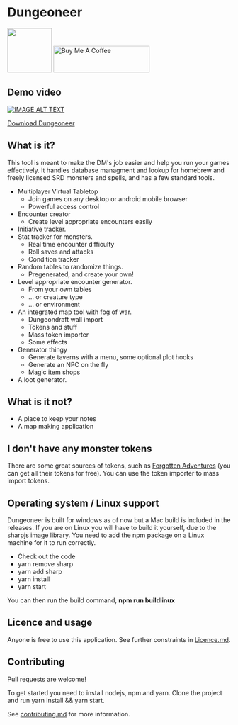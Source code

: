 # Dungeoneer 

<img src="https://raw.githubusercontent.com/Durtur/Dungeoneer/master/app/css/img/icon.png" data-canonical-src="https://raw.githubusercontent.com/Durtur/Dungeoneer/master/app/css/img/icon.png" width="100" /> <a href="https://www.buymeacoffee.com/durtur" target="_blank" style="width 4em; height:2em;"><img src="https://cdn.buymeacoffee.com/buttons/v2/default-red.png" alt="Buy Me A Coffee" width="217" height="60"></a>


## Demo video
[![IMAGE ALT TEXT](http://img.youtube.com/vi/wBNgcsm-fnI/0.jpg)](http://www.youtube.com/watch?v=wBNgcsm-fnI "Demo")

[Download Dungeoneer](https://github.com/Durtur/Dungeoneer/releases/latest)

## What is it?
This tool is meant to make the DM's job easier and help you run your games effectively. It handles database managment and lookup for
homebrew and freely licensed SRD monsters and spells, and has a few standard tools.
* Multiplayer Virtual Tabletop
    * Join games on any desktop or android mobile browser
    * Powerful access control
* Encounter creator
    * Create level appropriate encounters easily
* Initiative tracker.
* Stat tracker for monsters.
    * Real time encounter difficulty
    * Roll saves and attacks
    * Condition tracker             
* Random tables to randomize things.
     * Pregenerated, and create your own!
* Level appropriate encounter generator.
     * From your own tables
     * ... or creature type
     * ... or environment
* An integrated map tool with fog of war.
    * Dungeondraft wall import
    * Tokens and stuff
    * Mass token importer
    * Some effects
* Generator thingy
    * Generate taverns with a menu, some optional plot hooks
    * Generate an NPC on the fly
    * Magic item shops
* A loot generator.

## What is it not?
 * A place to keep your notes
 * A map making application


## I don't have any monster tokens
There are some great sources of tokens, such as [Forgotten Adventures](https://www.forgotten-adventures.net/) (you can get all their tokens for free). You can use the token importer to mass import tokens. 

## Operating system / Linux support
Dungeoneer is built for windows as of now but a Mac build is included in the releases. If you are on Linux you will have to build it yourself, due to the sharpjs image library. You need to add the npm package on a Linux machine for it to run correctly. 
* Check out the code
* yarn remove sharp
* yarn add sharp
* yarn install
* yarn start

You can then run the build command, **npm run buildlinux**


## Licence and usage
Anyone is free to use this application. See further constraints in [Licence.md](https://github.com/Durtur/Dungeoneer/blob/master/LICENSE.md). 

## Contributing
Pull requests are welcome!

To get started you need to install nodejs, npm and yarn. Clone the project and run yarn install && yarn start. 

See [contributing.md](https://github.com/Durtur/Dungeoneer/blob/master/CONTRIBUTING.md) for more information.
